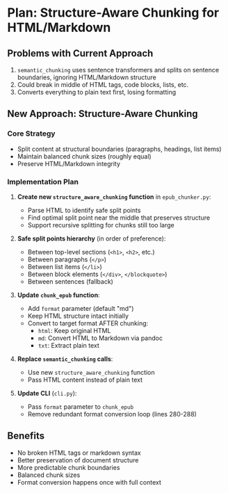 # Plan: Structure-Aware Chunking for HTML/Markdown

## Problems with Current Approach
1. `semantic_chunking` uses sentence transformers and splits on sentence boundaries, ignoring HTML/Markdown structure
2. Could break in middle of HTML tags, code blocks, lists, etc.
3. Converts everything to plain text first, losing formatting

## New Approach: Structure-Aware Chunking

### Core Strategy
- Split content at structural boundaries (paragraphs, headings, list items)
- Maintain balanced chunk sizes (roughly equal)
- Preserve HTML/Markdown integrity

### Implementation Plan

1. **Create new `structure_aware_chunking` function** in `epub_chunker.py`:
   - Parse HTML to identify safe split points
   - Find optimal split point near the middle that preserves structure
   - Support recursive splitting for chunks still too large

2. **Safe split points hierarchy** (in order of preference):
   - Between top-level sections (`<h1>`, `<h2>`, etc.)
   - Between paragraphs (`</p>`)
   - Between list items (`</li>`)
   - Between block elements (`</div>`, `</blockquote>`)
   - Between sentences (fallback)

3. **Update `chunk_epub` function**:
   - Add `format` parameter (default "md")
   - Keep HTML structure intact initially
   - Convert to target format AFTER chunking:
     - `html`: Keep original HTML
     - `md`: Convert HTML to Markdown via pandoc
     - `txt`: Extract plain text

4. **Replace `semantic_chunking` calls**:
   - Use new `structure_aware_chunking` function
   - Pass HTML content instead of plain text

5. **Update CLI** (`cli.py`):
   - Pass `format` parameter to `chunk_epub`
   - Remove redundant format conversion loop (lines 280-288)

## Benefits
- No broken HTML tags or markdown syntax
- Better preservation of document structure
- More predictable chunk boundaries
- Balanced chunk sizes
- Format conversion happens once with full context